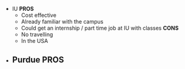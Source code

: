 - IU
	**PROS**
	- Cost effective
	- Already familiar with the campus
	- Could get an internship / part time job at IU with classes
	**CONS**
	- No travelling
	- In the USA
- Purdue
	**PROS**
	- 
